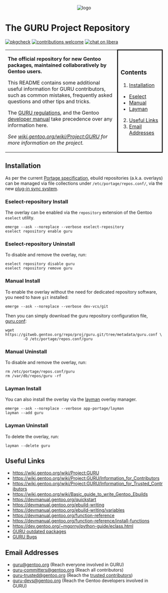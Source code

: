 <p align="center">
<img src="guru.svg" alt="logo">
</p>

# The GURU Project Repository

[![pkgcheck](https://github.com/gentoo/guru/actions/workflows/pkgcheck.yml/badge.svg)](https://github.com/gentoo/guru/actions?query=workflow%3Apkgcheck)
[![contributions welcome](https://img.shields.io/badge/contributions-welcome-brightgreen.svg)](https://wiki.gentoo.org/wiki/Project:GURU/Information_for_Contributors)
[![chat on libera](https://img.shields.io/badge/chat-on%20libera-brightgreen.svg)](https://web.libera.chat/#gentoo-guru)

<table><tr>
<td width="68%">

**The official repository for new Gentoo packages, maintained collaboratively by Gentoo users.**

This README contains some additional useful information for GURU contributors, such as common mistakes, frequently asked questions and other tips and tricks.

The [GURU regulations](https://wiki.gentoo.org/wiki/Project:GURU#The_regulations), and the Gentoo [developer manual](https://devmanual.gentoo.org/) take precedence over any information here.

*See [wiki.gentoo.org/wiki/Project:GURU](https://wiki.gentoo.org/wiki/Project:GURU) for more information on the project.*

</td>
<td width="27%" style="border-style:solid; border-radius:10px;">

### Contents

1. [Installation](#install)
  - [Eselect](#install-eselect)
  - [Manual](#install-manual)
  - [Layman](#install-layman)
2. [Useful Links](#links)
3. [Email Addresses](#email)

</td>
</tr></table>

## Installation <a name="install"></a>

As per the current [Portage specification](https://dev.gentoo.org/~zmedico/portage/doc/man/portage.5.html), ebuild repositories (a.k.a. overlays) can be managed via file collections under `/etc/portage/repos.conf/`, via the new [plug-in sync system](https://wiki.gentoo.org/wiki/Project:Portage/Sync).

### Eselect-repository Install <a name="install-eselect"></a>

The overlay can be enabled via the `repository` extension of the Gentoo `eselect` utility.

```console
emerge --ask --noreplace --verbose eselect-repository
eselect repository enable guru
```

### Eselect-repository Uninstall

To disable and remove the overlay, run:

```console
eselect repository disable guru
eselect repository remove guru
```

### Manual Install <a name="install-manual"></a>

To enable the overlay without the need for dedicated repository software, you need to have `git` installed:

```console
emerge --ask --noreplace --verbose dev-vcs/git
````

Then you can simply download the guru repository configuration file, [guru.conf](metadata/guru.conf):

```console
wget https://gitweb.gentoo.org/repo/proj/guru.git/tree/metadata/guru.conf \
        -O /etc/portage/repos.conf/guru
```

### Manual Uninstall

To disable and remove the overlay, run:

```console
rm /etc/portage/repos.conf/guru
rm /var/db/repos/guru -rf
```

### Layman Install <a name="install-layman"></a>

You can also install the overlay via the [layman](https://wiki.gentoo.org/wiki/Layman) overlay manager.

```console
emerge --ask --noreplace --verbose app-portage/layman
layman --add guru
```

### Layman Uninstall

To delete the overlay, run:

```console
layman --delete guru
```

## Useful Links <a name="links"></a>

- https://wiki.gentoo.org/wiki/Project:GURU
- https://wiki.gentoo.org/wiki/Project:GURU/Information_for_Contributors
- https://wiki.gentoo.org/wiki/Project:GURU/Information_for_Trusted_Contributors
- https://wiki.gentoo.org/wiki/Basic_guide_to_write_Gentoo_Ebuilds
- https://devmanual.gentoo.org/quickstart
- https://devmanual.gentoo.org/ebuild-writing
- https://devmanual.gentoo.org/ebuild-writing/variables
- https://devmanual.gentoo.org/function-reference
- https://devmanual.gentoo.org/function-reference/install-functions
- https://dev.gentoo.org/~mgorny/python-guide/eclass.html
- [GURU outdated packages](https://repology.org/projects/?inrepo=gentoo_ovl_guru&outdated=on)
- [GURU Bugs](https://bugs.gentoo.org/buglist.cgi?f1=product&f2=component&list_id=7042152&o1=equals&query_format=advanced&resolution=---&v1=GURU&v2=Package%20issues)

## Email Addresses <a name="email"></a>

- guru@gentoo.org (Reach everyone involved in GURU)
- guru-committers@gentoo.org (Reach all contributors)
- guru-trusted@gentoo.org (Reach the [trusted contributors](https://wiki.gentoo.org/wiki/Project:GURU/Information_for_Trusted_Contributors))
- guru-devs@gentoo.org (Reach the Gentoo developers involved in GURU)
